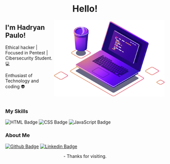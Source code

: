 
<!---
Hadryanpaulo/Hadryanpaulo is a ✨ special ✨ repository because its `README.md` (this file) appears on your GitHub profile.
You can click the Preview link to take a look at your changes.
--->
<h1 align="center">Hello!</h1><img align="right" src="https://github.com/Rubenscode/Rubenscode/blob/main/img/computer.png" width="350"/>

## I'm Hadryan Paulo!
Ethical hacker | Focused in Pentest | Cibersecurity Student. 💻

Enthusiast of Technology and coding  👽

<br>

### My Skills
![HTML Badge](https://img.shields.io/badge/HTML5%20-%23E34F26.svg?&style=plastic&logo=html5&logoColor=white)
![CSS Badge](https://img.shields.io/badge/CSS3%20-%231572B6.svg?&style=plastic&logo=css3&logoColor=white)
![JavaScript Badge](https://img.shields.io/badge/JavaScript-yellow.svg?&style=plastic&logo=javascript&logoColor=white)

### About Me 

[![Github Badge](https://img.shields.io/badge/-Github-000?style=flat-square&logo=Github&logoColor=white&link=https://github.com/Hadryanpaulo)](https://github.com/Hadryanpaulo)
[![Linkedin Badge](https://img.shields.io/badge/-LinkedIn-blue?style=flat-square&logo=Linkedin&logoColor=white&link=https://www.linkedin.com/in/hadryan-paulo/)](https://www.linkedin.com/in/hadryan-paulo/)

<p align="center">- Thanks for visiting.</p>
<!--

